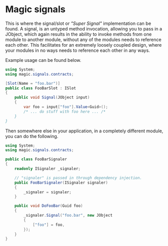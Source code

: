 
# Magic signals

This is where the signal/slot or _"Super Signal"_ implementation can be found. A signal, is an untyped
method invocation, allowing you to pass in a JObject, which again results in the ability to invoke methods
from one module to another module, without any of the modules needs to reference each other. This facilitates
for an extremely loosely coupled design, where your modules in no ways needs to reference each other in any
ways.

Example usage can be found below.

```csharp
using System;
using magic.signals.contracts;

[Slot(Name = "foo.bar")]
public class FooBarSlot : ISlot
{
    public void Signal(JObject input)
    {
        var foo = input["foo"].Value<Guid>();
        /* ... do stuff with foo here ... /*
    }
}
```

Then somewhere else in your application, in a completely different module, you can do the following.

```csharp
using System;
using magic.signals.contracts;

public class FooBarSignaler
{
    readonly ISignaler _signaler;

	// "signaler" is passed in through dependency injection.
    public FooBarSignaler(ISignaler signaler)
    {
        _signaler = signaler;
    }

    public void DoFooBar(Guid foo)
    {
        _signaler.Signal("foo.bar", new JObject
        {
            ["foo"] = foo,
        });
    }
}
```

